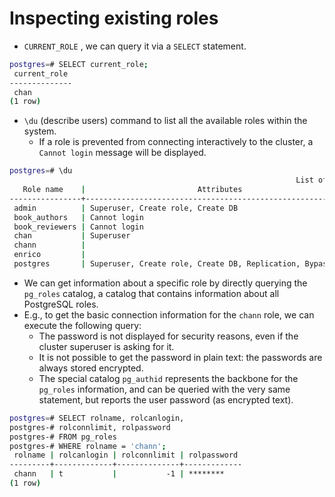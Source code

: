 # Inspecting existing roles

- `CURRENT_ROLE` , we can query it via a `SELECT` statement.

```bash
postgres=# SELECT current_role;
 current_role
--------------
 chan
(1 row)
```

- `\du` (describe users) command to list all the available roles within the system.
  - If a role is prevented from connecting interactively to the cluster, a `Cannot login` message will be displayed.

```bash
postgres=# \du
																List of roles
   Role name    |                         Attributes
----------------+------------------------------------------------------------
 admin          | Superuser, Create role, Create DB
 book_authors   | Cannot login
 book_reviewers | Cannot login
 chan           | Superuser
 chann          |
 enrico         |
 postgres       | Superuser, Create role, Create DB, Replication, Bypass RLS
```

- We can get information about a specific role by directly querying the `pg_roles` catalog, a catalog that contains information about all PostgreSQL roles. 
- E.g., to get the basic connection information for the `chann` role, we can execute the following query:
  - The password is not displayed for security reasons, even if the cluster superuser is asking for it. 
  - It is not possible to get the password in plain text: the passwords are always stored encrypted.
  - The special catalog `pg_authid` represents the backbone for the `pg_roles` information, and can be queried with the very same statement, but reports the user password (as encrypted text).

```bash
postgres=# SELECT rolname, rolcanlogin,
postgres-# rolconnlimit, rolpassword
postgres-# FROM pg_roles
postgres-# WHERE rolname = 'chann';
 rolname | rolcanlogin | rolconnlimit | rolpassword
---------+-------------+--------------+-------------
 chann   | t           |           -1 | ********
(1 row)
```

